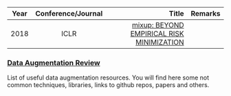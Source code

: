 

| Year       | Conference/Journal       | Title  | Remarks
| ------------- |:-------------:| --------------:|------------:|
|2018     | ICLR   | [mixup: BEYOND EMPIRICAL RISK MINIMIZATION](https://arxiv.org/pdf/1710.09412.pdf) | |




### [Data Augmentation Review](https://github.com/AgaMiko/data-augmentation-review)
List of useful data augmentation resources. You will find here some not common techniques, libraries, links to github repos, papers and others.
